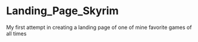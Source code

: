 # Landing_Page_Skyrim
My first attempt in creating a landing page of one of mine favorite games of all times
